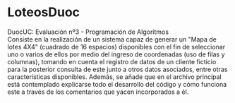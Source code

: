 # LoteosDuoc
DuocUC: Evaluación nº3 - Programación de Algoritmos<br />
Consiste en la realización de un sistema capaz de generar un "Mapa de lotes 4X4" (cuadrado de 16 espacios) disponibles con el fin de seleccionar uno o varios de ellos por medio del ingreso de coordenadas (uso de filas y columnas), tomando en cuenta el registro de datos de un cliente ficticio para la posterior consulta de este junto a otros datos asociados, entre otras características disponibles. Además, se añade que en el archivo principal está contemplado explicarse todo el desarrollo del código y cómo funciona este a través de los comentarios que yacen incorporados a él.
